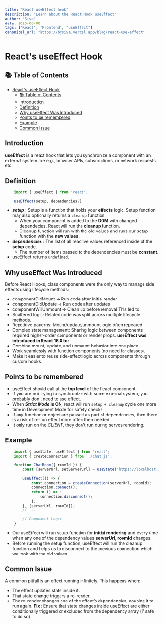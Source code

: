 ```yaml
---
title: "React useEffect hook"
description: "Learn about the React Hook useEffect"
author: "Siva"
date: 2025-08-08
tags: ["React", "Frontend", "useEffect"]
canonical_url: "https://bysiva.vercel.app/blog/react-use-effect"
---
```

# React's useEffect Hook

## 📚 Table of Contents
- [React's useEffect Hook](#reacts-useeffect-hook)
  - [📚 Table of Contents](#-table-of-contents)
  - [Introduction](#introduction)
  - [Definition](#definition)
  - [Why useEffect Was Introduced](#why-useeffect-was-introduced)
  - [Points to be remembered](#points-to-be-remembered)
  - [Example](#example)
  - [Common Issue](#common-issue)

## Introduction
**useEffect** is a react hook that lets you synchronize a component with an external system like e.g., browser APIs, subscriptions, or network requests etc.

## Definition
```js
    import { useEffect } from 'react';

    useEffect(setup, dependencies?)
```
- **_setup_** : Setup is a function that holds your **effects** logic. Setup function may also optionally returns a `cleanup` function.
  - When your component is added to the **DOM** with changed dependecies, React will run the **cleanup** function. 
  - Cleanup function will run with the old values and runs our setup function with the **new values**.
- **_dependencies_** : The list of all reactive values referenced inside of the **setup** code.
  - The number of items passed to the dependencies must be **constant**.
- useEffect returns `undefined`.
  
## Why useEffect Was Introduced
Before React Hooks, class components were the only way to manage side effects using lifecycle methods:
- componentDidMount → Run code after initial render
- componentDidUpdate → Run code after updates
- componentWillUnmount → Clean up before removal
This led to:
- Scattered logic: Related code was split across multiple lifecycle methods.
- Repetitive patterns: Mount/update/unmount logic often repeated.
- Complex state management: Sharing logic between components required higher-order components or render props.
**useEffect was introduced in React 16.8 to:**
- Combine mount, update, and unmount behavior into one place.
- Work seamlessly with function components (no need for classes).
- Make it easier to reuse side-effect logic across components through custom hooks.

## Points to be remembered
- useEffect should call at the **top level** of the React component.
- If you are not trying to synchronize with some external system, you probably don't need to use effect.
- When **_Strict Mode_ is ON**, react will run `setup + cleanup` cycle one more time in Development Mode for safety checks.
- If any function or object are passed as part of dependencies, then there is a risk of re-run effect more often then needed.
- It only run on the _CLIENT_, they don't run during serves rendering.

## Example
```jsx
    import { useState, useEffect } from 'react';
    import { createConnection } from './chat.js';

    function ChatRoom({ roomId }) {
        const [serverUrl, setServerUrl] = useState('https://localhost:1234');

        useEffect(() => {
            const connection = createConnection(serverUrl, roomId);
            connection.connect();
            return () => {
                connection.disconnect();
            };
        }, [serverUrl, roomId]);
        // ...

        // Component Logic
    }
```
- Our useEffect will run setup function for **initial rendering** and every time when any one of the dependency values **serverUrl, roomId** changes. 
- Before running the setup function, useEffect will run the cleanup function and helps us to disconnect to the previous connection which we took with the old values.

## Common Issue 
A common pitfall is an effect running infinitely. This happens when:
- The effect updates state inside it.
- That state change triggers a re-render.
- The re-render changes one of the effect’s dependencies, causing it to run again.
**Fix** : Ensure that state changes inside useEffect are either conditionally triggered or excluded from the dependency array (if safe to do so).



